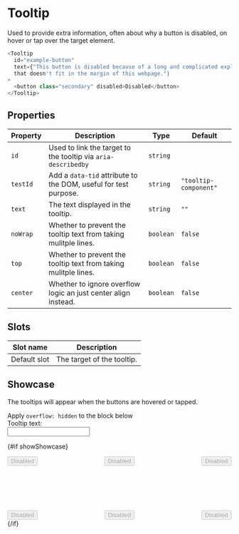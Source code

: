 <script lang="ts">
  import Tooltip from "$lib/components/Tooltip.svelte";
  import Checkbox from "$lib/components/Checkbox.svelte";
  import Input from "$lib/components/Input.svelte";

  let overflowHidden = true;
  let showShowcase = true;
  let tooltipText = "This button is disabled because of a long and complicated explanation that doesn't fit in the margin of this webpage.";

  const toggleOverflowHidden = async () => {
    overflowHidden = !overflowHidden;
  };
</script>

# Tooltip

Used to provide extra information, often about why a button is disabled, on
hover or tap over the target element.

```javascript
<Tooltip
  id="example-button"
  text={"This button is disabled because of a long and complicated explanation
  that doesn't fit in the margin of this webpage."}
>
  <button class="secondary" disabled>Disabled</button>
</Tooltip>
```

## Properties

| Property | Description                                                     | Type      | Default               |
| -------- | --------------------------------------------------------------- | --------- | --------------------- |
| `id`     | Used to link the target to the tooltip via `aria-describedby`   | `string`  |                       |
| `testId` | Add a `data-tid` attribute to the DOM, useful for test purpose. | `string`  | `"tooltip-component"` |
| `text`   | The text displayed in the tooltip.                              | `string`  | `""`                  |
| `noWrap` | Whether to prevent the tooltip text from taking mulitple lines. | `boolean` | `false`               |
| `top`    | Whether to prevent the tooltip text from taking mulitple lines. | `boolean` | `false`               |
| `center` | Whether to ignore overflow logic an just center align instead.  | `boolean` | `false`               |

## Slots

| Slot name    | Description                |
| ------------ | -------------------------- |
| Default slot | The target of the tooltip. |

## Showcase

The tooltips will appear when the buttons are hovered or tapped.

<div class="checkbox">
  <Checkbox checked={overflowHidden} on:nnsChange={toggleOverflowHidden}>
    Apply <code>overflow: hidden</code> to the block below
  </Checkbox>
</div>

<div class="text-input">
  <div>Tooltip text:</div>
  <Input inputType="text" bind:value={tooltipText} />
</div>

{#if showShowcase}

  <div class="tooltip-target-container" class:overflowHidden data-tid="showcase">
    <div class="row">
      <Tooltip
        id="example-button"
        text={tooltipText}
      >
        <button class="secondary" disabled>Disabled</button>
      </Tooltip>
      <Tooltip
        id="example-button"
        text={tooltipText}
      >
        <button class="secondary" disabled>Disabled</button>
      </Tooltip>
      <Tooltip
        id="example-button"
        text={tooltipText}
      >
        <button class="secondary" disabled>Disabled</button>
      </Tooltip>
    </div>
    <div class="row">
      <Tooltip
        id="example-button"
        top={true}
        text={tooltipText}
      >
        <button class="secondary" disabled>Disabled</button>
      </Tooltip>
      <Tooltip
        id="example-button"
        top={true}
        text={tooltipText}
      >
        <button class="secondary" disabled>Disabled</button>
      </Tooltip>
      <Tooltip
        id="example-button"
        top={true}
        text={tooltipText}
      >
        <button class="secondary" disabled>Disabled</button>
      </Tooltip>
    </div>
  </div>
{/if}

<style lang="scss">
  @use "../../../../lib/styles/mixins/media";

  .checkbox {
    --checkbox-label-order: 1;
  }

  .text-input {
    margin-bottom: var(--padding);
  }

  .tooltip-target-container {
    background-color: var(--card-background);
    padding: var(--padding);
    display: flex;
    flex-direction: column;
    gap: 100px;
  }

  .overflowHidden {
    overflow: hidden;
  }

  .row {
    display: flex;
    justify-content: space-between;
  }
</style>
